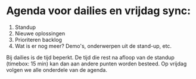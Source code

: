 # Agenda voor dailies en vrijdag sync:

1. Standup
2. Nieuwe oplossingen
3. Prioriteren backlog
1. Wat is er nog meer? Demo's, onderwerpen uit de stand-up, etc.

Bij dailies is de tijd beperkt. De tijd die rest na afloop van de standup (timebox: 15 min) kan dan aan andere punten worden besteed. Op vrijdag volgen we alle onderdele van de agenda.
